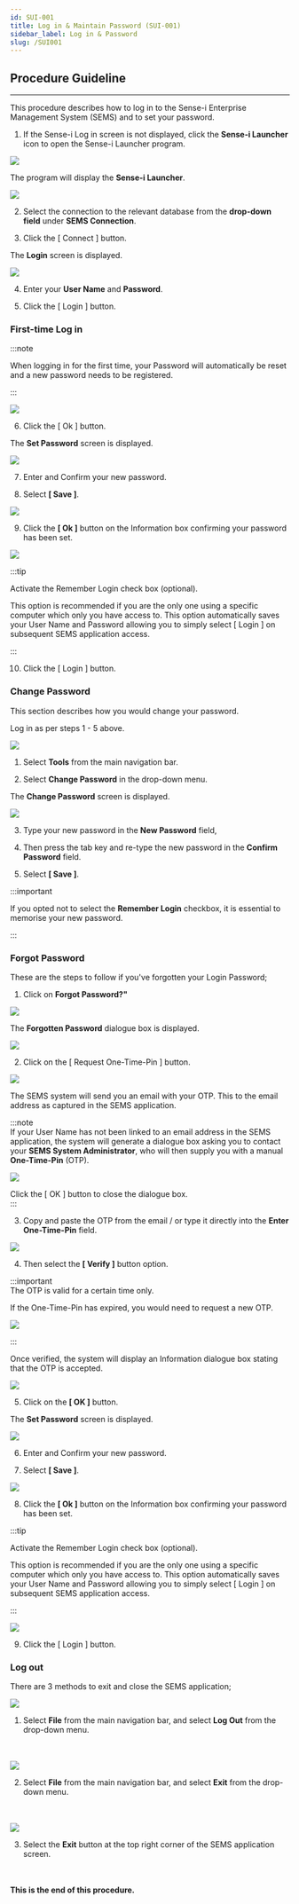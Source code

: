 ```yaml
---
id: SUI-001
title: Log in & Maintain Password (SUI-001)
sidebar_label: Log in & Password
slug: /SUI001
---
```


## Procedure Guideline
___  

This procedure describes how to log in to the Sense-i Enterprise Management System (SEMS) and to set your password.  

1.  If the Sense-i Log in screen is not displayed, click the **Sense-i Launcher** icon to open the Sense-i Launcher program.

![](../static/img/docs/LAUNCH/launchericon1.png)  

The program will display the **Sense-i Launcher**.

![](../static/img/docs/SUI-001/image2a.jpg)   


2.  Select the connection to the relevant database from the **drop-down field** under **SEMS Connection**.  

3.  Click the [ Connect ] button.

The **Login** screen is displayed.  

![](../static/img/docs/SUI-001/image21.png) 

4.  Enter your **User Name** and **Password**.  

5.  Click the [ Login ] button.

### First-time Log in

:::note  

When logging in for the first time, your Password will automatically be reset and a new password needs to be registered. 

:::

![](../static/img/docs/SUI-001/image22.jpg) 

6.  Click the [ Ok ] button. 

The **Set Password** screen is displayed.

![](../static/img/docs/SUI-001/image23.jpg) 
 
7.  Enter and Confirm your new password.

8. Select **[ Save ]**.

![](../static/img/docs/SUI-001/image24.jpg) 

9.  Click the **[ Ok ]** button on the Information box confirming your password has been set. 

![](../static/img/docs/SUI-001/image25.jpg)

:::tip  

Activate the Remember Login check box (optional).

This option is recommended if you are the only one using a specific computer which only you have access to.
This option automatically saves your User Name and Password allowing you to simply select [ Login ] on subsequent SEMS application access.

:::

10. Click the [ Login ] button.  

	
### Change Password

This section describes how you would change your password.

Log in as per steps 1 - 5 above.

![](../static/img/docs/SUI-001/image30.jpg) 

1.  Select **Tools** from the main navigation bar.

2.  Select **Change Password** in the drop-down menu.

The **Change Password** screen is displayed.

![](../static/img/docs/SUI-001/image31.jpg) 
 
3.  Type your new password in the **New Password** field,

4.  Then press the tab key and re-type the new password in the **Confirm Password** field.

5.  Select **[ Save ]**.

:::important  

If you opted not to select the **Remember Login** checkbox, it is essential to memorise your new password.

:::  

### Forgot Password  

These are the steps to follow if you've forgotten your Login Password;

1.  Click on **Forgot Password?"**  
 
![](../static/img/docs/SUI-001/image50.png)  

The **Forgotten Password** dialogue box is displayed.  

![](../static/img/docs/SUI-001/image52.png)  

2.  Click on the [ Request One-Time-Pin ] button.  

![](../static/img/docs/SUI-001/image53.png)  

The SEMS system will send you an email with your OTP.  This to the email address as captured in the SEMS application.

:::note  
If your User Name has not been linked to an email address in the SEMS application, the system will generate a dialogue box asking you to contact your **SEMS System Administrator**, who will then supply you with a manual **One-Time-Pin** (OTP).  

![](../static/img/docs/SUI-001/image51.png)  

Click the [ OK ] button to close the dialogue box.  
:::

3. Copy and paste the OTP from the email / or type it directly into the **Enter One-Time-Pin** field. 

![](../static/img/docs/SUI-001/image54.png)  

4.  Then select the **[ Verify ]** button option.  

:::important  
The OTP is valid for a certain time only.

If the One-Time-Pin has expired, you would need to request a new OTP.  

![](../static/img/docs/SUI-001/image55.png)  

:::

Once verified, the system will display an Information dialogue box stating that the OTP is accepted.  

![](../static/img/docs/SUI-001/image56.png)  

5.  Click on the **[ OK ]** button.

The **Set Password** screen is displayed.

![](../static/img/docs/SUI-001/image23.jpg) 
 
6.  Enter and Confirm your new password.

7. Select **[ Save ]**.

![](../static/img/docs/SUI-001/image24.png) 

8.  Click the **[ Ok ]** button on the Information box confirming your password has been set. 

:::tip  

Activate the Remember Login check box (optional).

This option is recommended if you are the only one using a specific computer which only you have access to.
This option automatically saves your User Name and Password allowing you to simply select [ Login ] on subsequent SEMS application access.

:::

![](../static/img/docs/SUI-001/image25.jpg)

9. Click the [ Login ] button.  

### Log out

There are 3 methods to exit and close the SEMS application;

![](../static/img/docs/SUI-001/image40.jpg)

1.  Select **File** from the main navigation bar, and select **Log Out** from the drop-down menu.  
<br/><br/>
 
![](../static/img/docs/SUI-001/image41.jpg)

2.  Select **File** from the main navigation bar, and select **Exit** from the drop-down menu.  
<br/><br/>

![](../static/img/docs/SUI-001/image42.jpg)  

3.  Select the **Exit** button at the top right corner of the SEMS application screen.  
<br/><br/>


**This is the end of this procedure.**
